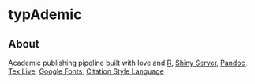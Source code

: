 # typAdemic

## About

Academic publishing pipeline built with love and [R](https://www.r-project.org/), [Shiny Server](https://www.rstudio.com/products/shiny/shiny-server/), [Pandoc](http://pandoc.org/), [Tex Live](https://www.tug.org/texlive/), [Google Fonts](https://fonts.google.com/), [Citation Style Language](https://github.com/citation-style-language/styles)
